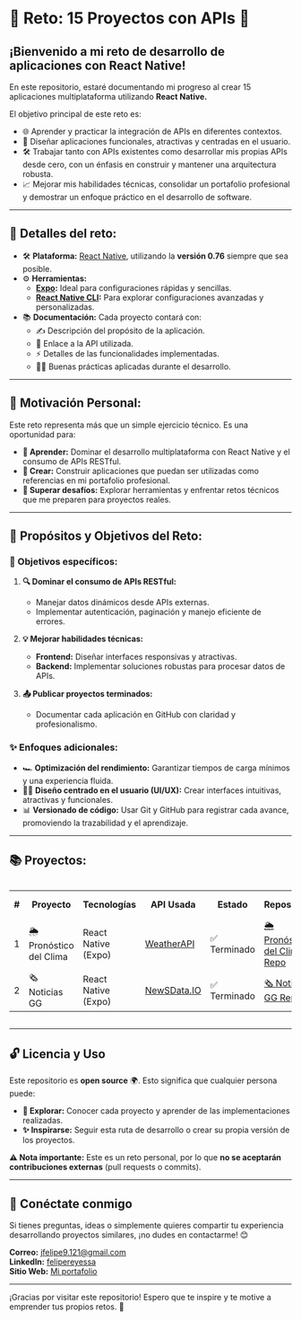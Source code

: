 # 🌟 Reto: 15 Proyectos con APIs 🚀  

## **¡Bienvenido a mi reto de desarrollo de aplicaciones con React Native!**  

En este repositorio, estaré documentando mi progreso al crear 15 aplicaciones multiplataforma utilizando **React Native.**

El objetivo principal de este reto es:
- 🌐 Aprender y practicar la integración de APIs en diferentes contextos.
- 🎨 Diseñar aplicaciones funcionales, atractivas y centradas en el usuario.
- 🛠️ Trabajar tanto con APIs existentes como desarrollar mis propias APIs desde cero, con un énfasis en construir y mantener una arquitectura robusta.
- 📈 Mejorar mis habilidades técnicas, consolidar un portafolio profesional y demostrar un enfoque práctico en el desarrollo de software.

---  

## **🎯 Detalles del reto:**  

- 🛠️ **Plataforma:** [React Native](https://reactnative.dev), utilizando la **versión 0.76** siempre que sea posible.  
- ⚙️ **Herramientas:**  
  - **[Expo](https://docs.expo.dev/get-started/set-up-your-environment):** Ideal para configuraciones rápidas y sencillas.  
  - **[React Native CLI](https://reactnative.dev/docs/native-platform):** Para explorar configuraciones avanzadas y personalizadas.  
- 📚 **Documentación:** Cada proyecto contará con:  
  - ✍️ Descripción del propósito de la aplicación.  
  - 🔗 Enlace a la API utilizada.  
  - ⚡ Detalles de las funcionalidades implementadas.  
  - 🧑‍💻 Buenas prácticas aplicadas durante el desarrollo.  

---  

## **📝 Motivación Personal:**  

Este reto representa más que un simple ejercicio técnico. Es una oportunidad para:  
- **🌟 Aprender:** Dominar el desarrollo multiplataforma con React Native y el consumo de APIs RESTful.  
- **📂 Crear:** Construir aplicaciones que puedan ser utilizadas como referencias en mi portafolio profesional.  
- **🚀 Superar desafíos:** Explorar herramientas y enfrentar retos técnicos que me preparen para proyectos reales.  

---  

## **📌 Propósitos y Objetivos del Reto:**  

### **🎯 Objetivos específicos:**  
1. **🔍 Dominar el consumo de APIs RESTful:**  
   - Manejar datos dinámicos desde APIs externas.  
   - Implementar autenticación, paginación y manejo eficiente de errores.  

2. **💡 Mejorar habilidades técnicas:**  
   - **Frontend:** Diseñar interfaces responsivas y atractivas.  
   - **Backend:** Implementar soluciones robustas para procesar datos de APIs.  

3. **📤 Publicar proyectos terminados:**  
   - Documentar cada aplicación en GitHub con claridad y profesionalismo.  

### **✨ Enfoques adicionales:**  
- 🏎️ **Optimización del rendimiento:** Garantizar tiempos de carga mínimos y una experiencia fluida.  
- 👨‍🎨 **Diseño centrado en el usuario (UI/UX):** Crear interfaces intuitivas, atractivas y funcionales.  
- 📊 **Versionado de código:** Usar Git y GitHub para registrar cada avance, promoviendo la trazabilidad y el aprendizaje.  

---  

## **📚 Proyectos:**  

  <div style="overflow-x: auto;">
  <table>
    <tr>
      <th>#</th>
      <th>Proyecto</th>
      <th>Tecnologías</th>
      <th>API Usada</th>
      <th>Estado</th>
      <th>Repositorio</th>
      <th>Link de descarga</th>
    </tr>
    <tr>
      <td>1</td>
      <td>🌦️ Pronóstico del Clima</td>
      <td>React Native (Expo)</td>
      <td><a href="https://www.weatherapi.com">WeatherAPI</a></td>
      <td>✅ Terminado</td>
      <td><a href="https://github.com/felipesanchez-dev/Pronostico-del-Clima">🌦️ Pronóstico del Clima Repo</a></td>
      <td><a href="https://github.com/felipesanchez-dev/Pronostico-del-Clima/raw/main/.apk%20demo/ClimaApp.apk?raw=true">APK</a></td>
    </tr>
    <tr>
      <td>2</td>
      <td>🗞 Noticias GG</td>
      <td>React Native (Expo)</td>
      <td><a href="https://newsdata.io/">NewSData.IO</a></td>
      <td>✅ Terminado</td>
      <td><a href="https://github.com/felipesanchez-dev/app-noticias">🗞 Noticias GG Repo</a></td>
      <td><a href="https://github.com/felipesanchez-dev/app-noticias/blob/main/apk/NoticiasGG.apk?raw=true">APK</a></td>
    </tr>
  </table>
</div>                    


---  

## **🔓 Licencia y Uso**  

Este repositorio es **open source** 🌍. Esto significa que cualquier persona puede:  
- **📖 Explorar:** Conocer cada proyecto y aprender de las implementaciones realizadas.  
- **✨ Inspirarse:** Seguir esta ruta de desarrollo o crear su propia versión de los proyectos.  

**⚠️ Nota importante:** Este es un reto personal, por lo que **no se aceptarán contribuciones externas** (pull requests o commits).  

---  

## **💬 Conéctate conmigo**  

Si tienes preguntas, ideas o simplemente quieres compartir tu experiencia desarrollando proyectos similares, ¡no dudes en contactarme! 😊  

**Correo:** [jfelipe9.121@gmail.com](mailto:jfelipe9.121@gmail.com)  
**LinkedIn:** [felipereyessa](https://www.linkedin.com/in/felipereyessa)  
**Sitio Web:** [Mi portafolio](https://pipedev.vercel.app/)  

---  

¡Gracias por visitar este repositorio! Espero que te inspire y te motive a emprender tus propios retos. 🚀  

